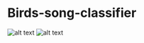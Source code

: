 # Birds-song-classifier
 ![alt text](https://i.ytimg.com/vi/_A75Jm4DDuk/hq720.jpg?sqp=-oaymwEhCK4FEIIDSFryq4qpAxMIARUAAAAAGAElAADIQj0AgKJD&rs=AOn4CLD-V79FPzvAt0Ly-L-Xa320672mQw)
 ![alt text](https://img.freepik.com/vecteurs-premium/vague-note-musique-affiche-musicale-fond-notes-cle-sol-abstraite-isolee-icones-sonores-illustration-bande-sonore-vectorielle-symphonie-decoration-ligne-musicien-courbe-note-musique_53562-15216.jpg)
